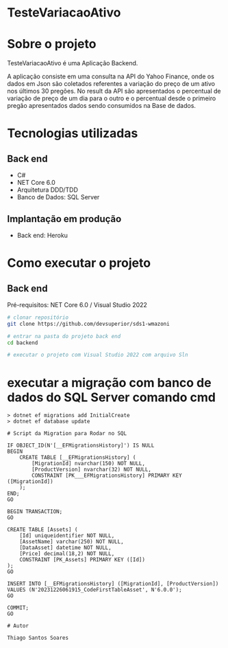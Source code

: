 # TesteVariacaoAtivo

# Sobre o projeto

TesteVariacaoAtivo é uma Aplicação Backend.

A aplicação consiste em uma consulta na API do Yahoo Finance, onde os dados em Json são coletados referentes a variação do preço de um ativo nos últimos 30 pregões. No result da API são apresentados o percentual de variação de preço de um dia para o outro e o percentual desde o primeiro pregão apresentados dados sendo consumidos na Base de dados.


# Tecnologias utilizadas
## Back end
- C#
- NET Core 6.0
- Arquitetura DDD/TDD
- Banco de Dados: SQL Server

## Implantação em produção
- Back end: Heroku
# Como executar o projeto

## Back end
Pré-requisitos: NET Core 6.0 / Visual Studio 2022

```bash
# clonar repositório
git clone https://github.com/devsuperior/sds1-wmazoni

# entrar na pasta do projeto back end
cd backend 

# executar o projeto com Visual Studio 2022 com arquivo Sln
```

# executar a migração com banco de dados do SQL Server comando cmd
```
> dotnet ef migrations add InitialCreate
> dotnet ef database update

# Script da Migration para Rodar no SQL

IF OBJECT_ID(N'[__EFMigrationsHistory]') IS NULL
BEGIN
    CREATE TABLE [__EFMigrationsHistory] (
        [MigrationId] nvarchar(150) NOT NULL,
        [ProductVersion] nvarchar(32) NOT NULL,
        CONSTRAINT [PK___EFMigrationsHistory] PRIMARY KEY ([MigrationId])
    );
END;
GO

BEGIN TRANSACTION;
GO

CREATE TABLE [Assets] (
    [Id] uniqueidentifier NOT NULL,
    [AssetName] varchar(250) NOT NULL,
    [DataAsset] datetime NOT NULL,
    [Price] decimal(18,2) NOT NULL,
    CONSTRAINT [PK_Assets] PRIMARY KEY ([Id])
);
GO

INSERT INTO [__EFMigrationsHistory] ([MigrationId], [ProductVersion])
VALUES (N'20231226061915_CodeFirstTableAsset', N'6.0.0');
GO

COMMIT;
GO

# Autor

Thiago Santos Soares
